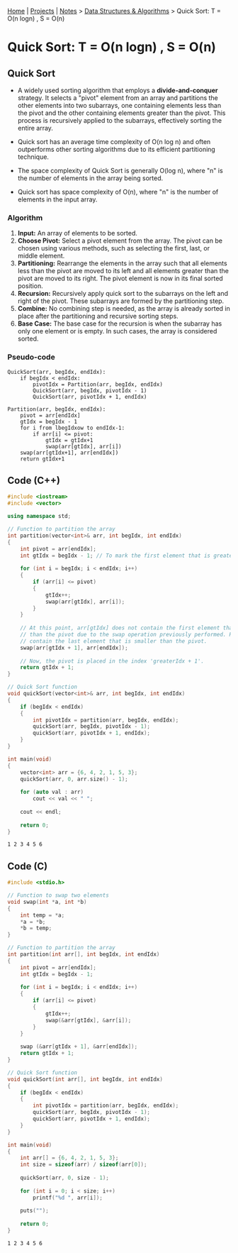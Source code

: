 [Home](../../) | [Projects](../../projects) | [Notes](../) > <a href="./">Data Structures & Algorithms</a> > Quick Sort: T = O(n logn) , S = O(n) 

# Quick Sort: T = O(n logn) , S = O(n) 



## Quick Sort

* A widely used sorting algorithm that employs a **divide-and-conquer** strategy. It selects a "pivot" element from an array  and partitions the other elements into two subarrays, one containing elements less than the pivot and the other containing elements greater than the pivot. This process is recursively applied to the subarrays, effectively sorting the entire array. 

* Quick sort has an average time complexity of O(n log n) and often outperforms other sorting algorithms due to its efficient partitioning technique.

* The space complexity of Quick Sort is generally O(log n), where "n" is the number of elements in the array being sorted.

* Quick sort has space complexity of O(n), where "n" is the number of elements in the input array.


### Algorithm

1. **Input:** An array of elements to be sorted.
2. **Choose Pivot:** Select a pivot element from the array. The pivot can be chosen using various methods, such as selecting the first, last, or middle element.
3. **Partitioning:** Rearrange the elements in the array such that all elements less than the pivot are moved to its left and all elements greater than the pivot are moved to its right. The pivot element is now in its final sorted position.
4. **Recursion:** Recursively apply quick sort to the subarrays on the left and right of the pivot. These subarrays are formed by the partitioning step.
5. **Combine:** No combining step is needed, as the array is already sorted in place after the partitioning and recursive sorting steps.
6. **Base Case:** The base case for the recursion is when the subarray has only one element or is empty. In such cases, the array is considered sorted.

### Pseudo-code

```plain
QuickSort(arr, begIdx, endIdx):
	if begIdx < endIdx:
		pivotIdx = Partition(arr, begIdx, endIdx)
		QuickSort(arr, begIdx, pivotIdx - 1)
		QuickSort(arr, pivotIdx + 1, endIdx)
		
Partition(arr, begIdx, endIdx):
	pivot = arr[endIdx]
	gtIdx = begIdx - 1
	for i from lbegIdxow to endIdx-1:
		if arr[i] <= pivot:
			gtIdx = gtIdx+1
			swap(arr[gtIdx], arr[i])
	swap(arr[gtIdx+1], arr[endIdx])
	return gtIdx+1
```



## Code (C++)

```cpp
#include <iostream>
#include <vector>

using namespace std;

// Function to partition the array
int partition(vector<int>& arr, int begIdx, int endIdx)
{
	int pivot = arr[endIdx];
	int gtIdx = begIdx - 1;	// To mark the first element that is greater than the pivot
    
	for (int i = begIdx; i < endIdx; i++)
	{
		if (arr[i] <= pivot)
		{
			gtIdx++;
			swap(arr[gtIdx], arr[i]);
		}
    }
    
    // At this point, arr[gtIdx] does not contain the first element that is greater
    // than the pivot due to the swap operation previously performed. Rather, it should 
    // contain the last element that is smaller than the pivot.
	swap(arr[gtIdx + 1], arr[endIdx]);
    
    // Now, the pivot is placed in the index 'greaterIdx + 1'.
	return gtIdx + 1;
}

// Quick Sort function
void quickSort(vector<int>& arr, int begIdx, int endIdx)
{
	if (begIdx < endIdx)
	{
		int pivotIdx = partition(arr, begIdx, endIdx);
		quickSort(arr, begIdx, pivotIdx - 1);
		quickSort(arr, pivotIdx + 1, endIdx);
	}
}

int main(void)
{
	vector<int> arr = {6, 4, 2, 1, 5, 3};
	quickSort(arr, 0, arr.size() - 1);
    
	for (auto val : arr)
		cout << val << " ";
	
	cout << endl;
    
	return 0;
}
```

```plain
1 2 3 4 5 6
```



## Code (C)

```c
#include <stdio.h>

// Function to swap two elements
void swap(int *a, int *b)
{
	int temp = *a;
	*a = *b;
	*b = temp;
}

// Function to partition the array
int partition(int arr[], int begIdx, int endIdx)
{
	int pivot = arr[endIdx];
	int gtIdx = begIdx - 1;
	    
	for (int i = begIdx; i < endIdx; i++)
	{
		if (arr[i] <= pivot)
		{
			gtIdx++;
			swap(&arr[gtIdx], &arr[i]);
		}
	}
    
	swap (&arr[gtIdx + 1], &arr[endIdx]);
	return gtIdx + 1;
}

// Quick Sort function
void quickSort(int arr[], int begIdx, int endIdx)
{
	if (begIdx < endIdx)
	{
		int pivotIdx = partition(arr, begIdx, endIdx);
		quickSort(arr, begIdx, pivotIdx - 1);
		quickSort(arr, pivotIdx + 1, endIdx);
	}
}

int main(void)
{
	int arr[] = {6, 4, 2, 1, 5, 3};
	int size = sizeof(arr) / sizeof(arr[0]);
    
	quickSort(arr, 0, size - 1);
    
	for (int i = 0; i < size; i++)
		printf("%d ", arr[i]);
    
	puts("");
    
	return 0;
}
```

```plain
1 2 3 4 5 6
```
